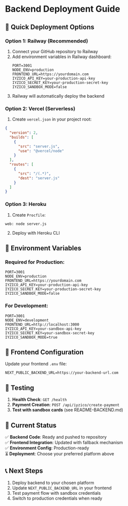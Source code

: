 # Backend Deployment Guide

## 🚀 Quick Deployment Options

### Option 1: Railway (Recommended)
1. Connect your GitHub repository to Railway
2. Add environment variables in Railway dashboard:
   ```
   PORT=3001
   NODE_ENV=production
   FRONTEND_URL=https://yourdomain.com
   IYZICO_API_KEY=your-production-api-key
   IYZICO_SECRET_KEY=your-production-secret-key
   IYZICO_SANDBOX_MODE=false
   ```
3. Railway will automatically deploy the backend

### Option 2: Vercel (Serverless)
1. Create `vercel.json` in your project root:
```json
{
  "version": 2,
  "builds": [
    {
      "src": "server.js",
      "use": "@vercel/node"
    }
  ],
  "routes": [
    {
      "src": "/(.*)",
      "dest": "server.js"
    }
  ]
}
```

### Option 3: Heroku
1. Create `Procfile`:
```
web: node server.js
```
2. Deploy with Heroku CLI

## 🔧 Environment Variables

### Required for Production:
```env
PORT=3001
NODE_ENV=production
FRONTEND_URL=https://yourdomain.com
IYZICO_API_KEY=your-production-api-key
IYZICO_SECRET_KEY=your-production-secret-key
IYZICO_SANDBOX_MODE=false
```

### For Development:
```env
PORT=3001
NODE_ENV=development
FRONTEND_URL=http://localhost:3000
IYZICO_API_KEY=your-sandbox-api-key
IYZICO_SECRET_KEY=your-sandbox-secret-key
IYZICO_SANDBOX_MODE=true
```

## 📱 Frontend Configuration

Update your frontend `.env` file:
```env
NEXT_PUBLIC_BACKEND_URL=https://your-backend-url.com
```

## 🧪 Testing

1. **Health Check**: `GET /health`
2. **Payment Creation**: `POST /api/iyzico/create-payment`
3. **Test with sandbox cards** (see README-BACKEND.md)

## 🔄 Current Status

✅ **Backend Code**: Ready and pushed to repository  
✅ **Frontend Integration**: Updated with fallback mechanism  
✅ **Environment Config**: Production-ready  
⏳ **Deployment**: Choose your preferred platform above  

## 📞 Next Steps

1. Deploy backend to your chosen platform
2. Update `NEXT_PUBLIC_BACKEND_URL` in your frontend
3. Test payment flow with sandbox credentials
4. Switch to production credentials when ready
